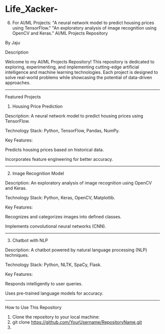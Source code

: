 # Life_Xacker-
6. For AI/ML Projects:  "A neural network model to predict housing prices using TensorFlow."  "An exploratory analysis of image recognition using OpenCV and Keras."
AI/ML Projects Repository

By Jaju

Description

Welcome to my AI/ML Projects Repository! This repository is dedicated to exploring, experimenting, and implementing cutting-edge artificial intelligence and machine learning technologies. Each project is designed to solve real-world problems while showcasing the potential of data-driven approaches.


---

Featured Projects

1. Housing Price Prediction

Description: A neural network model to predict housing prices using TensorFlow.

Technology Stack: Python, TensorFlow, Pandas, NumPy.

Key Features:

Predicts housing prices based on historical data.

Incorporates feature engineering for better accuracy.




---

2. Image Recognition Model

Description: An exploratory analysis of image recognition using OpenCV and Keras.

Technology Stack: Python, Keras, OpenCV, Matplotlib.

Key Features:

Recognizes and categorizes images into defined classes.

Implements convolutional neural networks (CNN).




---

3. Chatbot with NLP

Description: A chatbot powered by natural language processing (NLP) techniques.

Technology Stack: Python, NLTK, SpaCy, Flask.

Key Features:

Responds intelligently to user queries.

Uses pre-trained language models for accuracy.




---

How to Use This Repository

1. Clone the repository to your local machine:
2. git clone https://github.com/YourUsername/RepositoryName.git
3. 
